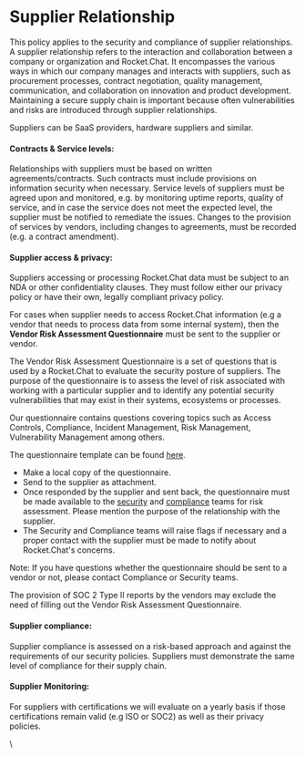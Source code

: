 # Supplier Relationship

This policy applies to the security and compliance of supplier relationships. A supplier relationship refers to the interaction and collaboration between a company or organization and Rocket.Chat. It encompasses the various ways in which our company manages and interacts with suppliers, such as procurement processes, contract negotiation, quality management, communication, and collaboration on innovation and product development. Maintaining a secure supply chain is important because often vulnerabilities and risks are introduced through supplier relationships.

Suppliers can be SaaS providers, hardware suppliers and similar.

#### Contracts & Service levels:

Relationships with suppliers must be based on written agreements/contracts. Such contracts must include provisions on information security when necessary. Service levels of suppliers must be agreed upon and monitored, e.g. by monitoring uptime reports, quality of service, and in case the service does not meet the expected level, the supplier must be notified to remediate the issues. Changes to the provision of services by vendors, including changes to agreements, must be recorded (e.g. a contract amendment).

#### Supplier access & privacy:

Suppliers accessing or processing Rocket.Chat data must be subject to an NDA or other confidentiality clauses. They must follow either our privacy policy or have their own, legally compliant privacy policy.

For cases when supplier needs to access Rocket.Chat information (e.g a vendor that needs to process data from some internal system), then the **Vendor Risk Assessment Questionnaire** must be sent to the supplier or vendor.

The Vendor Risk Assessment Questionnaire is a set of questions that is used by a Rocket.Chat to evaluate the security posture of suppliers. The purpose of the questionnaire is to assess the level of risk associated with working with a particular supplier and to identify any potential security vulnerabilities that may exist in their systems, ecosystems or processes.

Our questionnaire contains questions covering topics such as Access Controls, Compliance, Incident Management, Risk Management, Vulnerability Management among others.

The questionnaire template can be found [here](https://docs.google.com/spreadsheets/d/15fW9glMGYLwsrx\_RgLHaE1xJkimWc4hV).

* Make a local copy of the questionnaire.
* Send to the supplier as attachment.
* Once responded by the supplier and sent back, the questionnaire must be made available to the [security](mailto:security@rocket.chat) and [compliance](mailto:mayara.santos@rocket.chat) teams for risk assessment. Please mention the purpose of the relationship with the supplier.
* The Security and Compliance teams will raise flags if necessary and a proper contact with the supplier must be made to notify about Rocket.Chat's concerns.

Note: If you have questions whether the questionnaire should be sent to a vendor or not, please contact Compliance or Security teams.

The provision of SOC 2 Type II reports by the vendors may exclude the need of filling out the Vendor Risk Assessment Questionnaire. &#x20;

#### Supplier compliance:

Supplier compliance is assessed on a risk-based approach and against the requirements of our security policies. Suppliers must demonstrate the same level of compliance for their supply chain.

#### Supplier Monitoring:

For suppliers with certifications we will evaluate on a yearly basis if those certifications remain valid (e.g ISO or SOC2) as well as their privacy policies.

\
